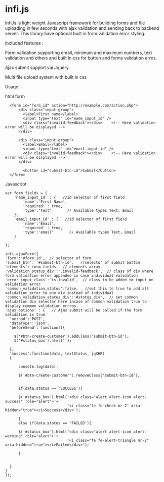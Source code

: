 # infi.js
InfiJs is light weight Javascript framework for building forms and file uploading in few seconds with ajax validation and sending back to backend server. This library have optional built in form validation error styling.

Included features : 

Form validation supporting email, minimum and maximum numbers, text validation and others and built in css for button and forms validation erros. 

Ajax submit support vai Jquery
  
Multi file upload system with built in css


Usage :-

html form
```  
  <form id="form_id" action="http://example.com/action.php">
      <div class="input-group">
        <label>First name</label>
        <input type="text" id="name_input_id" />
        <div class="invalid-feedback"></div>    <!-- Here validation error will be displayed -->
      </div>
      
      <div class="input-group">
        <label>Email</label>
        <input type="text" id="email_input_id" />
        <div class="invalid-feedback"></div>    <!-- Here validation error will be displayed -->
      </div>      
        
        <button id="submit-btn-id">Submit</button>
  </form>
```   

Javascript
    
```    
var form_fields = {
    'name_input_id' : {   //id selector of first field
        'name':'First Name',    
        'required' : true,
        'type':'text'       // Available types Text, Email
    },
    'email_input_id' : {   //id selector of first field
        'name':'Email',    
        'required' : true,
        'type':'email'       // Available types Text, Email
    }    
    
};
         
infi.ajaxForm({
'form':'#form_id',  // selector of form
'submit_btn': '#submit-btn-id',   //selector of submit button
'elements': form_fields,  // elements array
'validation_status_div':'.invalid-feedback',  // class of div where form validation error appended in case individual validation 
'error_input_class':'is-invalid',  // class to be added to input on validation error
'common_validation_status':false,   //set this to true to add all validation error to one div instead of individual
'common_validation_status_div':'#status_div',  // set common validation div selector here incase of common validation true to display common validation errros.
'ajax_options' : {   // Ajax submit will be called if the form validation is true
  'method':'POST',
  'dataType':'json',
  'beforeSend': function(){

    $('#btn-create-customer').addClass('submit-btn-id');
    $('#status_box').html('');

  },
  'success':function(data, textStatus, jqXHR) 
  {

      console.log(data);

      $('#btn-create-customer').removeClass('submit-btn-id');


      if(data.status == 'SUCCESS'){   
       
      $('#status_box').html('<div class="alert alert-icon alert-success" role="alert">'+
                            '<i class="fe fe-check mr-2" aria-hidden="true"></i>Success</div>');

      }
      else if(data.status == 'FAILED'){

      $('#status_box').html('<div class="alert alert-icon alert-warning" role="alert">'+
                            '<i class="fe fe-alert-triangle mr-2" aria-hidden="true"></i>Failed</div>');

      }                     


  }     
}
});   

```	      
